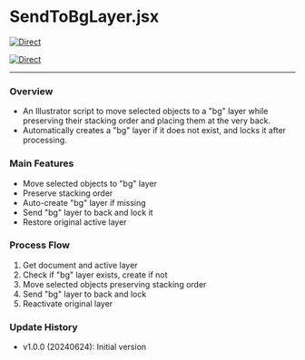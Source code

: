 # SendToBgLayer.jsx

[![Direct](https://img.shields.io/badge/Direct%20Link-SendToBgLayer.jsx-ffcc00.svg)](https://github.com/swwwitch/illustrator-scripts/blob/master/jsx/layers/SendToBgLayer.jsx)

[![Direct](https://img.shields.io/badge/Back%20to%20home-All%20scripts-cccccc.svg)](https://github.com/swwwitch/illustrator-scripts/blob/master/README.md)

---

### Overview

- An Illustrator script to move selected objects to a "bg" layer while preserving their stacking order and placing them at the very back.
- Automatically creates a "bg" layer if it does not exist, and locks it after processing.

### Main Features

- Move selected objects to "bg" layer
- Preserve stacking order
- Auto-create "bg" layer if missing
- Send "bg" layer to back and lock it
- Restore original active layer

### Process Flow

1. Get document and active layer
2. Check if "bg" layer exists, create if not
3. Move selected objects preserving stacking order
4. Send "bg" layer to back and lock
5. Reactivate original layer

### Update History

- v1.0.0 (20240624): Initial version